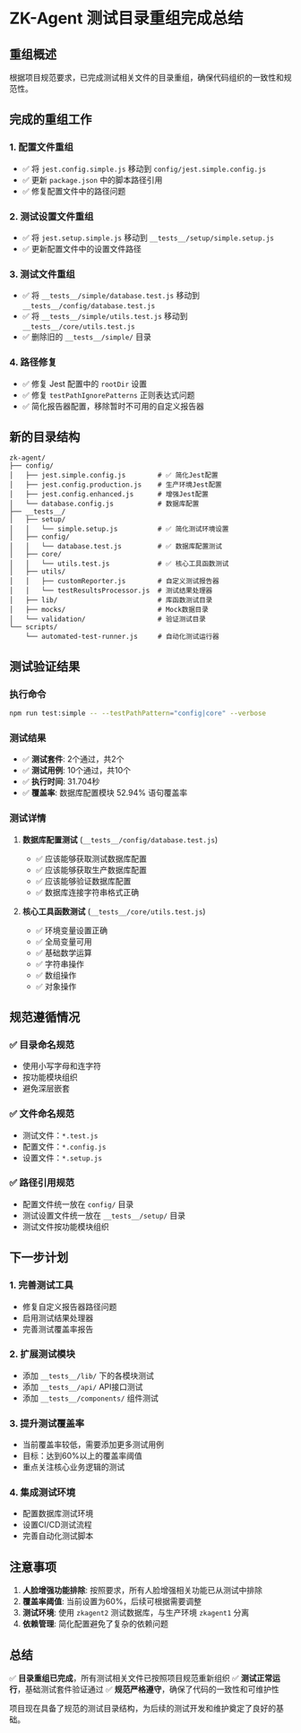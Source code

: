 # ZK-Agent 测试目录重组完成总结

## 重组概述

根据项目规范要求，已完成测试相关文件的目录重组，确保代码组织的一致性和规范性。

## 完成的重组工作

### 1. 配置文件重组
- ✅ 将 `jest.config.simple.js` 移动到 `config/jest.simple.config.js`
- ✅ 更新 `package.json` 中的脚本路径引用
- ✅ 修复配置文件中的路径问题

### 2. 测试设置文件重组
- ✅ 将 `jest.setup.simple.js` 移动到 `__tests__/setup/simple.setup.js`
- ✅ 更新配置文件中的设置文件路径

### 3. 测试文件重组
- ✅ 将 `__tests__/simple/database.test.js` 移动到 `__tests__/config/database.test.js`
- ✅ 将 `__tests__/simple/utils.test.js` 移动到 `__tests__/core/utils.test.js`
- ✅ 删除旧的 `__tests__/simple/` 目录

### 4. 路径修复
- ✅ 修复 Jest 配置中的 `rootDir` 设置
- ✅ 修复 `testPathIgnorePatterns` 正则表达式问题
- ✅ 简化报告器配置，移除暂时不可用的自定义报告器

## 新的目录结构

```
zk-agent/
├── config/
│   ├── jest.simple.config.js        # ✅ 简化Jest配置
│   ├── jest.config.production.js    # 生产环境Jest配置
│   ├── jest.config.enhanced.js      # 增强Jest配置
│   └── database.config.js           # 数据库配置
├── __tests__/
│   ├── setup/
│   │   └── simple.setup.js          # ✅ 简化测试环境设置
│   ├── config/
│   │   └── database.test.js         # ✅ 数据库配置测试
│   ├── core/
│   │   └── utils.test.js            # ✅ 核心工具函数测试
│   ├── utils/
│   │   ├── customReporter.js        # 自定义测试报告器
│   │   └── testResultsProcessor.js  # 测试结果处理器
│   ├── lib/                         # 库函数测试目录
│   ├── mocks/                       # Mock数据目录
│   └── validation/                  # 验证测试目录
└── scripts/
    └── automated-test-runner.js     # 自动化测试运行器
```

## 测试验证结果

### 执行命令
```bash
npm run test:simple -- --testPathPattern="config|core" --verbose
```

### 测试结果
- ✅ **测试套件**: 2个通过，共2个
- ✅ **测试用例**: 10个通过，共10个
- ✅ **执行时间**: 31.704秒
- ✅ **覆盖率**: 数据库配置模块 52.94% 语句覆盖率

### 测试详情
1. **数据库配置测试** (`__tests__/config/database.test.js`)
   - ✅ 应该能够获取测试数据库配置
   - ✅ 应该能够获取生产数据库配置
   - ✅ 应该能够验证数据库配置
   - ✅ 数据库连接字符串格式正确

2. **核心工具函数测试** (`__tests__/core/utils.test.js`)
   - ✅ 环境变量设置正确
   - ✅ 全局变量可用
   - ✅ 基础数学运算
   - ✅ 字符串操作
   - ✅ 数组操作
   - ✅ 对象操作

## 规范遵循情况

### ✅ 目录命名规范
- 使用小写字母和连字符
- 按功能模块组织
- 避免深层嵌套

### ✅ 文件命名规范
- 测试文件：`*.test.js`
- 配置文件：`*.config.js`
- 设置文件：`*.setup.js`

### ✅ 路径引用规范
- 配置文件统一放在 `config/` 目录
- 测试设置文件统一放在 `__tests__/setup/` 目录
- 测试文件按功能模块组织

## 下一步计划

### 1. 完善测试工具
- 修复自定义报告器路径问题
- 启用测试结果处理器
- 完善测试覆盖率报告

### 2. 扩展测试模块
- 添加 `__tests__/lib/` 下的各模块测试
- 添加 `__tests__/api/` API接口测试
- 添加 `__tests__/components/` 组件测试

### 3. 提升测试覆盖率
- 当前覆盖率较低，需要添加更多测试用例
- 目标：达到60%以上的覆盖率阈值
- 重点关注核心业务逻辑的测试

### 4. 集成测试环境
- 配置数据库测试环境
- 设置CI/CD测试流程
- 完善自动化测试脚本

## 注意事项

1. **人脸增强功能排除**: 按照要求，所有人脸增强相关功能已从测试中排除
2. **覆盖率阈值**: 当前设置为60%，后续可根据需要调整
3. **测试环境**: 使用 `zkagent2` 测试数据库，与生产环境 `zkagent1` 分离
4. **依赖管理**: 简化配置避免了复杂的依赖问题

## 总结

✅ **目录重组已完成**，所有测试相关文件已按照项目规范重新组织
✅ **测试正常运行**，基础测试套件验证通过
✅ **规范严格遵守**，确保了代码的一致性和可维护性

项目现在具备了规范的测试目录结构，为后续的测试开发和维护奠定了良好的基础。 